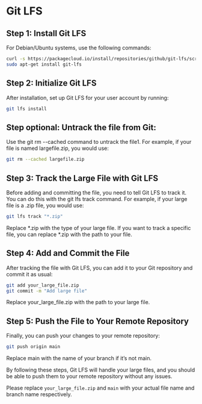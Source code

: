 # Git LFS

## Step 1: Install Git LFS

For Debian/Ubuntu systems, use the following commands:

```bash
curl -s https://packagecloud.io/install/repositories/github/git-lfs/script.deb.sh | sudo bash
sudo apt-get install git-lfs
```

## Step 2: Initialize Git LFS
After installation, set up Git LFS for your user account by running:
```bash
git lfs install
```


## Step optional: Untrack the file from Git:
Use the git rm --cached command to untrack the file1. For example, if your file is named largefile.zip, you would use:
```bash
git rm --cached largefile.zip
```

## Step 3: Track the Large File with Git LFS
Before adding and committing the file, you need to tell Git LFS to track it. You can do this with the git lfs track command. For example, if your large file is a .zip file, you would use:
```bash
git lfs track "*.zip"
```

Replace *.zip with the type of your large file. If you want to track a specific file, you can replace *.zip with the path to your file.

## Step 4: Add and Commit the File
After tracking the file with Git LFS, you can add it to your Git repository and commit it as usual:
```bash
git add your_large_file.zip
git commit -m "Add large file"
```

Replace your_large_file.zip with the path to your large file.

## Step 5: Push the File to Your Remote Repository
Finally, you can push your changes to your remote repository:
```bash
git push origin main
```
Replace main with the name of your branch if it’s not main.

By following these steps, Git LFS will handle your large files, and you should be able to push them to your remote repository without any issues.


Please replace `your_large_file.zip` and `main` with your actual file name and branch name respectively.